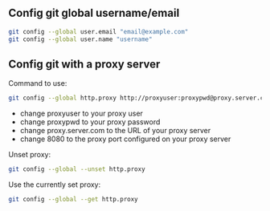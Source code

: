 ## Config git global username/email
```bash
git config --global user.email "email@example.com"
git config --global user.name "username"
```

## Config git with a proxy server
Command to use:
```bash
git config --global http.proxy http://proxyuser:proxypwd@proxy.server.com:8080
```
 - change proxyuser to your proxy user
 - change proxypwd to your proxy password
 - change proxy.server.com to the URL of your proxy server
 - change 8080 to the proxy port configured on your proxy server

Unset proxy:
```bash
git config --global --unset http.proxy
```

Use the currently set proxy:
```bash
git config --global --get http.proxy
```

